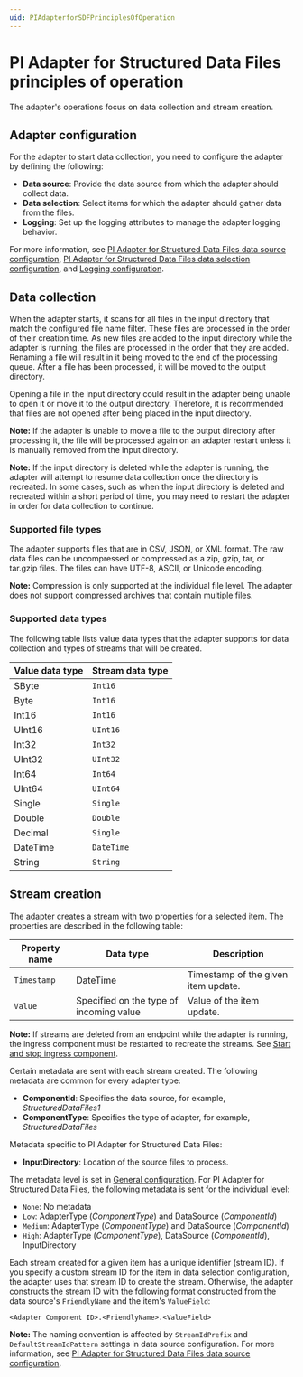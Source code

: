 ```yaml
---
uid: PIAdapterforSDFPrinciplesOfOperation
---
```


# PI Adapter for Structured Data Files principles of operation

The adapter's operations focus on data collection and stream creation.

## Adapter configuration

For the adapter to start data collection, you need to configure the adapter by defining the following:

- **Data source**: Provide the data source from which the adapter should collect data.
- **Data selection**: Select items for which the adapter should gather data from the files.
- **Logging**: Set up the logging attributes to manage the adapter logging behavior.

For more information, see [PI Adapter for Structured Data Files data source configuration](xref:PIAdapterforSDFDataSourceConfiguration), [PI Adapter for Structured Data Files data selection configuration](xref:PIAdapterforSDFtDataSelectionConfiguration), and [Logging configuration](xref:LoggingConfiguration).

## Data collection

When the adapter starts, it scans for all files in the input directory that match the configured file name filter. These files are processed in the order of their creation time. As new files are added to the input directory while the adapter is running, the files are processed in the order that they are added. Renaming a file will result in it being moved to the end of the processing queue. After a file has been processed, it will be moved to the output directory.

Opening a file in the input directory could result in the adapter being unable to open it or move it to the output directory. Therefore, it is recommended that files are not opened after being placed in the input directory.

**Note:** If the adapter is unable to move a file to the output directory after processing it, the file will be processed again on an adapter restart unless it is manually removed from the input directory.

**Note:** If the input directory is deleted while the adapter is running, the adapter will attempt to resume data collection once the directory is recreated. In some cases, such as when the input directory is deleted and recreated within a short period of time, you may need to restart the adapter in order for data collection to continue.

### Supported file types

The adapter supports files that are in CSV, JSON, or XML format. The raw data files can be uncompressed or compressed as a zip, gzip, tar, or tar.gzip files. The files can have UTF-8, ASCII, or Unicode encoding.

**Note:** Compression is only supported at the individual file level. The adapter does not support compressed archives that contain multiple files.

### Supported data types

The following table lists value data types that the adapter supports for data collection and types of streams that will be created.

| Value data type | Stream data type |
|-----------------|------------------|
| SByte     | `Int16`  |
| Byte     | `Int16`  |
| Int16     | `Int16`  |
| UInt16     | `UInt16`  |
| Int32     | `Int32`  |
| UInt32     | `UInt32`  |
| Int64     | `Int64`  |
| UInt64     | `UInt64`  |
| Single     | `Single`  |
| Double     | `Double`  |
| Decimal     | `Single`  |
| DateTime     | `DateTime`  |
| String     | `String`  |

## Stream creation

The adapter creates a stream with two properties for a selected item. The properties are described in the following table:

| Property name | Data type | Description |
|---------------|-----------|-------------|
| `Timestamp`     | DateTime  | Timestamp of the given item update. |
| `Value`         | Specified on the type of incoming value | Value of the item update. |

**Note:** If streams are deleted from an endpoint while the adapter is running, the ingress component must be restarted to recreate the streams. See [Start and stop ingress component](xref:StartAndStopIngressComponent).

Certain metadata are sent with each stream created.
The following metadata are common for every adapter type:

- **ComponentId**: Specifies the data source, for example, _StructuredDataFiles1_
- **ComponentType**: Specifies the type of adapter, for example, _StructuredDataFiles_

Metadata specific to PI Adapter for Structured Data Files:

- **InputDirectory**: Location of the source files to process.

The metadata level is set in [General configuration](xref:GeneralConfiguration). For PI Adapter for Structured Data Files, the following metadata is sent for the individual level:

- `None`: No metadata
- `Low`: AdapterType (_ComponentType_) and DataSource (_ComponentId_)
- `Medium`: AdapterType (_ComponentType_) and DataSource (_ComponentId_)
- `High`: AdapterType (_ComponentType_), DataSource (_ComponentId_), InputDirectory

Each stream created for a given item has a unique identifier (stream ID). If you specify a custom stream ID for the item in data selection configuration, the adapter uses that stream ID to create the stream. Otherwise, the adapter constructs the stream ID with the following format constructed from the data source's `FriendlyName` and the item's `ValueField`:

```code
<Adapter Component ID>.<FriendlyName>.<ValueField>
```

**Note:** The naming convention is affected by `StreamIdPrefix` and `DefaultStreamIdPattern` settings in data source configuration. For more information, see [PI Adapter for Structured Data Files data source configuration](xref:PIAdapterforSDFDataSourceConfiguration).

